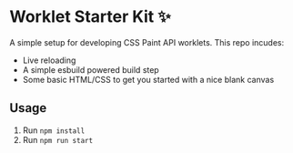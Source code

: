 # Worklet Starter Kit ✨

A simple setup for developing CSS Paint API worklets. This repo incudes: 

- Live reloading 
- A simple esbuild powered build step 
- Some basic HTML/CSS to get you started with a nice blank canvas

## Usage 

1. Run `npm install`
2. Run `npm run start`

